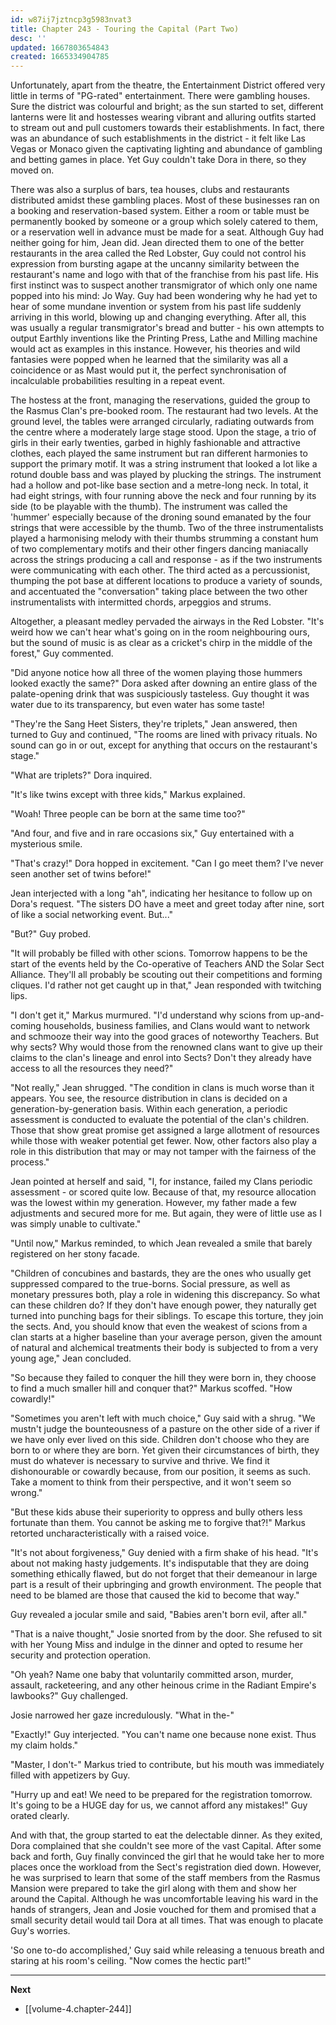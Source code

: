 ```yaml
---
id: w87ij7jztncp3g5983nvat3
title: Chapter 243 - Touring the Capital (Part Two)
desc: ''
updated: 1667803654843
created: 1665334904785
---
```


Unfortunately, apart from the theatre, the Entertainment District offered very little in terms of "PG-rated" entertainment. There were gambling houses. Sure the district was colourful and bright; as the sun started to set, different lanterns were lit and hostesses wearing vibrant and alluring outfits started to stream out and pull customers towards their establishments. In fact, there was an abundance of such establishments in the district - it felt like Las Vegas or Monaco given the captivating lighting and abundance of gambling and betting games in place. Yet Guy couldn't take Dora in there, so they moved on.

There was also a surplus of bars, tea houses, clubs and restaurants distributed amidst these gambling places. Most of these businesses ran on a booking and reservation-based system. Either a room or table must be permanently booked by someone or a group which solely catered to them, or a reservation well in advance must be made for a seat. Although Guy had neither going for him, Jean did. Jean directed them to one of the better restaurants in the area called the Red Lobster, Guy could not control his expression from bursting agape at the uncanny similarity between the restaurant's name and logo with that of the franchise from his past life. His first instinct was to suspect another transmigrator of which only one name popped into his mind: Jo Way. Guy had been wondering why he had yet to hear of some mundane invention or system from his past life suddenly arriving in this world, blowing up and changing everything. After all, this was usually a regular transmigrator's bread and butter - his own attempts to output Earthly inventions like the Printing Press, Lathe and Milling machine would act as examples in this instance. However, his theories and wild fantasies were popped when he learned that the similarity was all a coincidence or as Mast would put it, the perfect synchronisation of incalculable probabilities resulting in a repeat event.

The hostess at the front, managing the reservations, guided the group to the Rasmus Clan's pre-booked room. The restaurant had two levels. At the ground level, the tables were arranged circularly, radiating outwards from the centre where a moderately large stage stood. Upon the stage, a trio of girls in their early twenties, garbed in highly fashionable and attractive clothes, each played the same instrument but ran different harmonies to support the primary motif. It was a string instrument that looked a lot like a rotund double bass and was played by plucking the strings. The instrument had a hollow and pot-like base section and a metre-long neck. In total, it had eight strings, with four running above the neck and four running by its side (to be playable with the thumb). The instrument was called the 'hummer' especially because of the droning sound emanated by the four strings that were accessible by the thumb. Two of the three instrumentalists played a harmonising melody with their thumbs strumming a constant hum of two complementary motifs and their other fingers dancing maniacally across the strings producing a call and response - as if the two instruments were communicating with each other. The third acted as a percussionist, thumping the pot base at different locations to produce a variety of sounds, and accentuated the "conversation" taking place between the two other instrumentalists with intermitted chords, arpeggios and strums.

Altogether, a pleasant medley pervaded the airways in the Red Lobster. "It's weird how we can't hear what's going on in the room neighbouring ours, but the sound of music is as clear as a cricket's chirp in the middle of the forest," Guy commented.

"Did anyone notice how all three of the women playing those hummers looked exactly the same?" Dora asked after downing an entire glass of the palate-opening drink that was suspiciously tasteless. Guy thought it was water due to its transparency, but even water has some taste!

"They're the Sang Heet Sisters, they're triplets," Jean answered, then turned to Guy and continued, "The rooms are lined with privacy rituals. No sound can go in or out, except for anything that occurs on the restaurant's stage."

"What are triplets?" Dora inquired.

"It's like twins except with three kids," Markus explained.

"Woah! Three people can be born at the same time too?"

"And four, and five and in rare occasions six," Guy entertained with a mysterious smile.

"That's crazy!" Dora hopped in excitement. "Can I go meet them? I've never seen another set of twins before!"

Jean interjected with a long "ah", indicating her hesitance to follow up on Dora's request. "The sisters DO have a meet and greet today after nine, sort of like a social networking event. But..."

"But?" Guy probed.

"It will probably be filled with other scions. Tomorrow happens to be the start of the events held by the Co-operative of Teachers AND the Solar Sect Alliance. They'll all probably be scouting out their competitions and forming cliques. I'd rather not get caught up in that," Jean responded with twitching lips.

"I don't get it," Markus murmured. "I'd understand why scions from up-and-coming households, business families, and Clans would want to network and schmooze their way into the good graces of noteworthy Teachers. But why sects? Why would those from the renowned clans want to give up their claims to the clan's lineage and enrol into Sects? Don't they already have access to all the resources they need?"

"Not really," Jean shrugged. "The condition in clans is much worse than it appears. You see, the resource distribution in clans is decided on a generation-by-generation basis. Within each generation, a periodic assessment is conducted to evaluate the potential of the clan's children. Those that show great promise get assigned a large allotment of resources while those with weaker potential get fewer. Now, other factors also play a role in this distribution that may or may not tamper with the fairness of the process."

Jean pointed at herself and said, "I, for instance, failed my Clans periodic assessment - or scored quite low. Because of that, my resource allocation was the lowest within my generation. However, my father made a few adjustments and secured more for me. But again, they were of little use as I was simply unable to cultivate."

"Until now," Markus reminded, to which Jean revealed a smile that barely registered on her stony facade.

"Children of concubines and bastards, they are the ones who usually get suppressed compared to the true-borns. Social pressure, as well as monetary pressures both, play a role in widening this discrepancy. So what can these children do? If they don't have enough power, they naturally get turned into punching bags for their siblings. To escape this torture, they join the sects. And, you should know that even the weakest of scions from a clan starts at a higher baseline than your average person, given the amount of natural and alchemical treatments their body is subjected to from a very young age," Jean concluded.

"So because they failed to conquer the hill they were born in, they choose to find a much smaller hill and conquer that?" Markus scoffed. "How cowardly!"

"Sometimes you aren't left with much choice," Guy said with a shrug. "We mustn't judge the bounteousness of a pasture on the other side of a river if we have only ever lived on this side. Children don't choose who they are born to or where they are born. Yet given their circumstances of birth, they must do whatever is necessary to survive and thrive. We find it dishonourable or cowardly because, from our position, it seems as such. Take a moment to think from their perspective, and it won't seem so wrong."

"But these kids abuse their superiority to oppress and bully others less fortunate than them. You cannot be asking me to forgive that?!" Markus retorted uncharacteristically with a raised voice.

"It's not about forgiveness," Guy denied with a firm shake of his head. "It's about not making hasty judgements. It's indisputable that they are doing something ethically flawed, but do not forget that their demeanour in large part is a result of their upbringing and growth environment. The people that need to be blamed are those that caused the kid to become that way."

Guy revealed a jocular smile and said, "Babies aren't born evil, after all."

"That is a naive thought," Josie snorted from by the door. She refused to sit with her Young Miss and indulge in the dinner and opted to resume her security and protection operation.

"Oh yeah? Name one baby that voluntarily committed arson, murder, assault, racketeering, and any other heinous crime in the Radiant Empire's lawbooks?" Guy challenged.

Josie narrowed her gaze incredulously. "What in the-"

"Exactly!" Guy interjected. "You can't name one because none exist. Thus my claim holds."

"Master, I don't-" Markus tried to contribute, but his mouth was immediately filled with appetizers by Guy.

"Hurry up and eat! We need to be prepared for the registration tomorrow. It's going to be a HUGE day for us, we cannot afford any mistakes!" Guy orated clearly.

And with that, the group started to eat the delectable dinner. As they exited, Dora complained that she couldn't see more of the vast Capital. After some back and forth, Guy finally convinced the girl that he would take her to more places once the workload from the Sect's registration died down. However, he was surprised to learn that some of the staff members from the Rasmus Mansion were prepared to take the girl along with them and show her around the Capital. Although he was uncomfortable leaving his ward in the hands of strangers, Jean and Josie vouched for them and promised that a small security detail would tail Dora at all times. That was enough to placate Guy's worries.

'So one to-do accomplished,' Guy said while releasing a tenuous breath and staring at his room's ceiling. "Now comes the hectic part!"

____

**Next**
* [[volume-4.chapter-244]]
